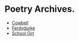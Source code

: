 # Poetry Archives.

- [Cowbell](Cowbell.md)
- [Ferdydurke](Ferdydurke.md)
- [School Girl](School-Girl.md)